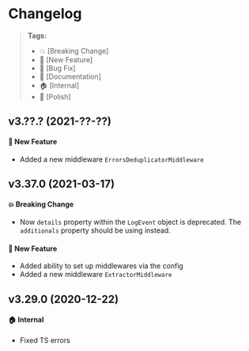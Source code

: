 Changelog
=========

> **Tags:**
> - :boom:       [Breaking Change]
> - :rocket:     [New Feature]
> - :bug:        [Bug Fix]
> - :memo:       [Documentation]
> - :house:      [Internal]
> - :nail_care:  [Polish]

## v3.??.? (2021-??-??)

#### :rocket: New Feature

* Added a new middleware `ErrorsDeduplicatorMiddleware`

## v3.37.0 (2021-03-17)

#### :boom: Breaking Change

* Now `details` property within the `LogEvent` object is deprecated.
  The `additionals` property should be using instead.

#### :rocket: New Feature

* Added ability to set up middlewares via the config
* Added a new middleware `ExtractorMiddleware`

## v3.29.0 (2020-12-22)

#### :house: Internal

* Fixed TS errors
